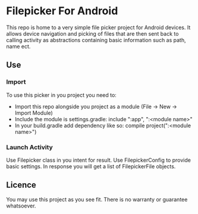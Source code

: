 # Filepicker For Android

This repo is home to a very simple file picker project for Android devices. It allows device
navigation and picking of files that are then sent back to calling activity as abstractions containing
basic information such as path, name ect.

## Use

### Import

To use this picker in you project you need to:

* Import this repo alongside you project as a module (File -> New -> Import Module)
* Include the module is settings.gradle: include ":app", ":\<module name\>"
* In your build.gradle add dependency like so: compile project(":\<module name>\")

### Launch Activity

Use Filepicker class in you intent for result. Use FilepickerConfig to provide basic settings. In response
you will get a list of FilepickerFile objects.

## Licence

You may use this project as you see fit. There is no warranty or guarantee whatsoever.

